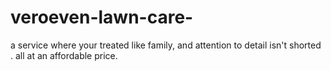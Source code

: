 # veroeven-lawn-care-
a service where your treated like family, and attention to detail isn't  shorted . all at an affordable price. 

